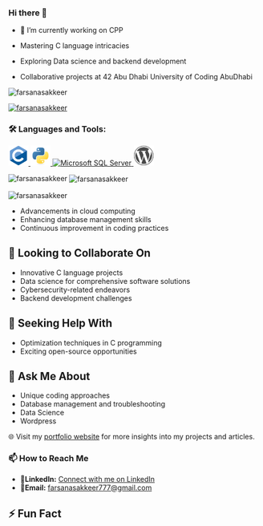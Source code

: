 ### Hi there 👋




- 🔭 I’m currently working on CPP


- Mastering C language intricacies
- Exploring Data science and backend development
- Collaborative projects at 42 Abu Dhabi University of Coding AbuDhabi


<p align="left"> <img src="https://komarev.com/ghpvc/?username=farsanasakkeer&label=Profile%20views&color=0e75b6&style=flat" alt="farsanasakkeer" /> </p>

<p align="left"> <a href="https://github.com/ryo-ma/github-profile-trophy"><img src="https://github-profile-trophy.vercel.app/?username=farsanasakkeer" alt="farsanasakkeer" /></a> </p>

### 🛠️ Languages and Tools:

<p align="left">
  <a href="https://www.cprogramming.com/" target="_blank" rel="noreferrer">
    <img src="https://raw.githubusercontent.com/devicons/devicon/master/icons/c/c-original.svg" alt="C" width="40" height="40"/>
  </a>
  <a href="https://www.python.org/" target="_blank" rel="noreferrer">
    <img src="https://raw.githubusercontent.com/devicons/devicon/master/icons/python/python-original.svg" alt="Python" width="40" height="40"/>
  </a>
  <a href="https://www.microsoft.com/en-us/sql-server" target="_blank" rel="noreferrer">
    <img src="https://www.svgrepo.com/show/303229/microsoft-sql-server-logo.svg" alt="Microsoft SQL Server" width="40" height="40"/>
  </a>
  <a href="https://wordpress.org/" target="_blank" rel="noreferrer">
    <img src="https://raw.githubusercontent.com/devicons/devicon/master/icons/wordpress/wordpress-plain.svg" alt="WordPress" width="40" height="40"/>
  </a>
</p>

<p><img align="left" src="https://github-readme-stats.vercel.app/api/top-langs?username=farsanasakkeer&show_icons=true&locale=en&layout=compact" alt="farsanasakkeer" /></p>

<p>&nbsp;<img align="center" src="https://github-readme-stats.vercel.app/api?username=farsanasakkeer&show_icons=true&locale=en" alt="farsanasakkeer" /></p>

<p><img align="center" src="https://github-readme-streak-stats.herokuapp.com/?user=farsanasakkeer&" alt="farsanasakkeer" /></p>

- Advancements in cloud computing
- Enhancing database management skills
- Continuous improvement in coding practices

## 👯 Looking to Collaborate On

- Innovative C language projects
- Data science for comprehensive software solutions
- Cybersecurity-related endeavors
- Backend development challenges

## 🤔 Seeking Help With

- Optimization techniques in C programming
- Exciting open-source opportunities

## 💬 Ask Me About

- Unique coding approaches
- Database management and troubleshooting
- Data Science
- Wordpress


🌐 Visit my [portfolio website](https://farsanasakkeer.github.io/) for more insights into my projects and articles.


### 📫 How to Reach Me

- 📎**LinkedIn:** [Connect with me on LinkedIn](https://www.linkedin.com/in/farsana-vs-099a701a0/) 
- 📧**Email:** farsanasakkeer777@gmail.com 

  
## ⚡ Fun Fact
